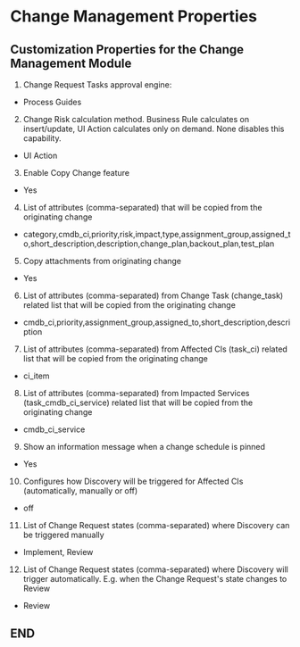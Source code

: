 # Change Management Properties
## Customization Properties for the Change Management Module

1. Change Request Tasks approval engine:
- Process Guides

2. Change Risk calculation method. Business Rule calculates on insert/update, UI Action calculates only on demand. None disables this capability.
- UI Action

3. Enable Copy Change feature
- Yes

4. List of attributes (comma-separated) that will be copied from the originating change
- category,cmdb_ci,priority,risk,impact,type,assignment_group,assigned_to,short_description,description,change_plan,backout_plan,test_plan

5. Copy attachments from originating change
- Yes

6. List of attributes (comma-separated) from Change Task (change_task) related list that will be copied from the originating change
- cmdb_ci,priority,assignment_group,assigned_to,short_description,description

7. List of attributes (comma-separated) from Affected CIs (task_ci) related list that will be copied from the originating change
- ci_item

8. List of attributes (comma-separated) from Impacted Services (task_cmdb_ci_service) related list that will be copied from the originating change
- cmdb_ci_service

9. Show an information message when a change schedule is pinned
- Yes

10. Configures how Discovery will be triggered for Affected CIs (automatically, manually or off)
- off

11. List of Change Request states (comma-separated) where Discovery can be triggered manually
- Implement, Review

12. List of Change Request states (comma-separated) where Discovery will trigger automatically. E.g. when the Change Request's state changes to Review
- Review

## END

